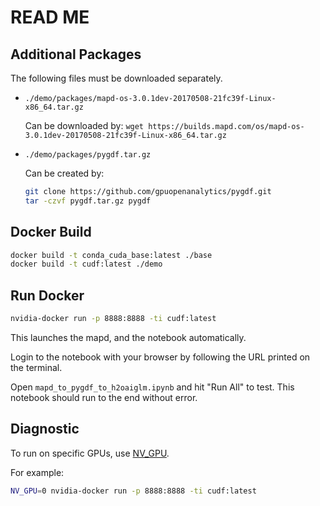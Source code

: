 # READ ME

## Additional Packages

The following files must be downloaded separately.

* `./demo/packages/mapd-os-3.0.1dev-20170508-21fc39f-Linux-x86_64.tar.gz`

    Can be downloaded by:
    `wget https://builds.mapd.com/os/mapd-os-3.0.1dev-20170508-21fc39f-Linux-x86_64.tar.gz`

* `./demo/packages/pygdf.tar.gz`

    Can be created by:

    ```bash
    git clone https://github.com/gpuopenanalytics/pygdf.git
    tar -czvf pygdf.tar.gz pygdf
    ```


## Docker Build

```bash
docker build -t conda_cuda_base:latest ./base
docker build -t cudf:latest ./demo
```

## Run Docker

```bash
nvidia-docker run -p 8888:8888 -ti cudf:latest
```

This launches the mapd, and the notebook automatically.

Login to the notebook with your browser by following the URL printed on the terminal.

Open `mapd_to_pygdf_to_h2oaiglm.ipynb` and hit "Run All" to test.
This notebook should run to the end without error.


## Diagnostic

To run on specific GPUs, use [NV_GPU](https://github.com/NVIDIA/nvidia-docker/wiki/nvidia-docker#gpu-isolation).

For example:

```bash
NV_GPU=0 nvidia-docker run -p 8888:8888 -ti cudf:latest
```
